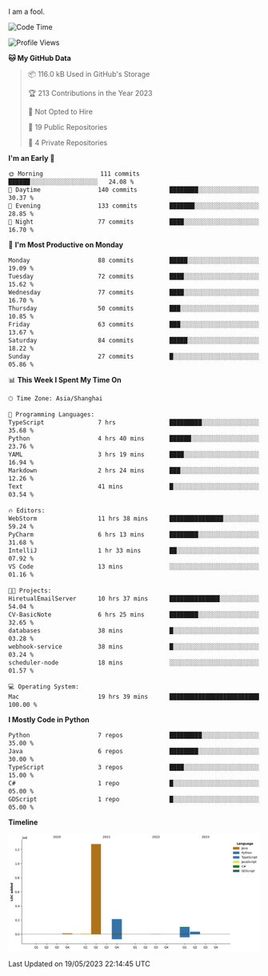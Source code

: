 I am a fool.

<!--START_SECTION:waka-->
![Code Time](http://img.shields.io/badge/Code%20Time-411%20hrs%203%20mins-blue)

![Profile Views](http://img.shields.io/badge/Profile%20Views-2-blue)

**🐱 My GitHub Data** 

> 📦 116.0 kB Used in GitHub's Storage 
 > 
> 🏆 213 Contributions in the Year 2023
 > 
> 🚫 Not Opted to Hire
 > 
> 📜 19 Public Repositories 
 > 
> 🔑 4 Private Repositories 
 > 
**I'm an Early 🐤** 

```text
🌞 Morning                111 commits         ██████░░░░░░░░░░░░░░░░░░░   24.08 % 
🌆 Daytime                140 commits         ████████░░░░░░░░░░░░░░░░░   30.37 % 
🌃 Evening                133 commits         ███████░░░░░░░░░░░░░░░░░░   28.85 % 
🌙 Night                  77 commits          ████░░░░░░░░░░░░░░░░░░░░░   16.70 % 
```
📅 **I'm Most Productive on Monday** 

```text
Monday                   88 commits          █████░░░░░░░░░░░░░░░░░░░░   19.09 % 
Tuesday                  72 commits          ████░░░░░░░░░░░░░░░░░░░░░   15.62 % 
Wednesday                77 commits          ████░░░░░░░░░░░░░░░░░░░░░   16.70 % 
Thursday                 50 commits          ███░░░░░░░░░░░░░░░░░░░░░░   10.85 % 
Friday                   63 commits          ███░░░░░░░░░░░░░░░░░░░░░░   13.67 % 
Saturday                 84 commits          █████░░░░░░░░░░░░░░░░░░░░   18.22 % 
Sunday                   27 commits          █░░░░░░░░░░░░░░░░░░░░░░░░   05.86 % 
```


📊 **This Week I Spent My Time On** 

```text
🕑︎ Time Zone: Asia/Shanghai

💬 Programming Languages: 
TypeScript               7 hrs               █████████░░░░░░░░░░░░░░░░   35.68 % 
Python                   4 hrs 40 mins       ██████░░░░░░░░░░░░░░░░░░░   23.76 % 
YAML                     3 hrs 19 mins       ████░░░░░░░░░░░░░░░░░░░░░   16.94 % 
Markdown                 2 hrs 24 mins       ███░░░░░░░░░░░░░░░░░░░░░░   12.26 % 
Text                     41 mins             █░░░░░░░░░░░░░░░░░░░░░░░░   03.54 % 

🔥 Editors: 
WebStorm                 11 hrs 38 mins      ███████████████░░░░░░░░░░   59.24 % 
PyCharm                  6 hrs 13 mins       ████████░░░░░░░░░░░░░░░░░   31.68 % 
IntelliJ                 1 hr 33 mins        ██░░░░░░░░░░░░░░░░░░░░░░░   07.92 % 
VS Code                  13 mins             ░░░░░░░░░░░░░░░░░░░░░░░░░   01.16 % 

🐱‍💻 Projects: 
HiretualEmailServer      10 hrs 37 mins      ██████████████░░░░░░░░░░░   54.04 % 
CV-BasicNote             6 hrs 25 mins       ████████░░░░░░░░░░░░░░░░░   32.65 % 
databases                38 mins             █░░░░░░░░░░░░░░░░░░░░░░░░   03.28 % 
webhook-service          38 mins             █░░░░░░░░░░░░░░░░░░░░░░░░   03.24 % 
scheduler-node           18 mins             ░░░░░░░░░░░░░░░░░░░░░░░░░   01.57 % 

💻 Operating System: 
Mac                      19 hrs 39 mins      █████████████████████████   100.00 % 
```

**I Mostly Code in Python** 

```text
Python                   7 repos             █████████░░░░░░░░░░░░░░░░   35.00 % 
Java                     6 repos             ████████░░░░░░░░░░░░░░░░░   30.00 % 
TypeScript               3 repos             ████░░░░░░░░░░░░░░░░░░░░░   15.00 % 
C#                       1 repo              █░░░░░░░░░░░░░░░░░░░░░░░░   05.00 % 
GDScript                 1 repo              █░░░░░░░░░░░░░░░░░░░░░░░░   05.00 % 
```



**Timeline**

![Lines of Code chart](https://raw.githubusercontent.com/VeejaLiu/VeejaLiu/master/assets/bar_graph.png)


 Last Updated on 19/05/2023 22:14:45 UTC
<!--END_SECTION:waka-->
